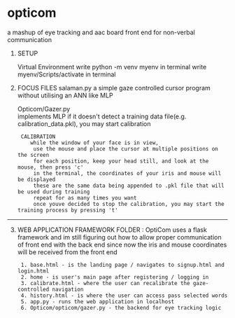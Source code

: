 # opticom
a mashup of eye tracking and aac board front end for non-verbal communication
1. SETUP

    Virtual Environment
        write python -m venv myenv in terminal
        write myenv/Scripts/activate in terminal

2. FOCUS FILES
    salaman.py 
        a simple gaze controlled cursor program without utilising an ANN like MLP

    Opticom/Gazer.py    
        implements MLP
        if it doesn't detect a training data file(e.g. calibration_data.pkl), you may start calibration

        CALIBRATION
           while the window of your face is in view,
            use the mouse and place the cursor at multiple positions on the screen
            for each position, keep your head still, and look at the mouse, then press 'c'
            in the terminal, the coordinates of your iris and mouse will be displayed
            these are the same data being appended to .pkl file that will be used during training
            repeat for as many times you want
            once youve decided to stop the calibration, you may start the training process by pressing 't'

---------------
3. WEB APPLICATION FRAMEWORK
    FOLDER : OptiCom
        uses a flask framework and im still figuring out how to allow proper communication of front end with the back end 
        since now the iris and mouse coordinates will be received from the front end
        
        1. base.html - is the landing page / navigates to signup.html and login.html
        2. home - is user's main page after registering / logging in
        3. calibrate.html - where the user can recalibrate the gaze-controlled navigation
        4. history.html - is where the user can access pass selected words
        5. app.py - runs the web application in localhost
        6. Opticom/opticom/gazer.py - the backend for eye tracking logic
        
